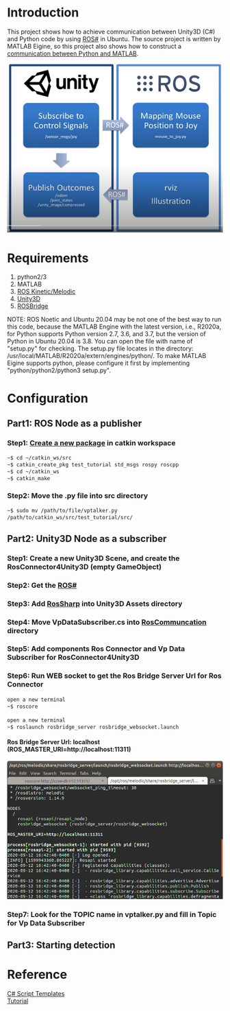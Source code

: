 # Introduction
This project shows how to achieve communication between Unity3D (C#) and Python code by using [ROS#](https://github.com/siemens/ros-sharp) in Ubuntu. The source project is written by MATLAB Eigine, so this project also shows how to construct a [communication between Python and MATLAB](https://github.com/Varun-Haris/Vanishing-point-estimation-code).    

![ss1.png](https://github.com/HugoNip/ROSBridgeConnection1.1v-Array/blob/master/Figure/ss1.png)

# Requirements
1. python2/3   
2. MATLAB    
3. [ROS Kinetic/Melodic](http://wiki.ros.org/ROS/Installation)     
4. [Unity3D](https://tecrobust.com/unity3d-for-ubuntu-how-to-install-unity3d-on-linux-ubuntu-18-04-lts-19-04-19-10/)   
5. [ROSBridge](http://wiki.ros.org/rosbridge_suite)   

NOTE: ROS Noetic and Ubuntu 20.04 may be not one of the best way to run this code, because the MATLAB Engine with the latest version, i.e., R2020a, for Python supports Python version 2.7, 3.6, and 3.7, but the version of Python in Ubuntu 20.04 is 3.8. You can open the file with name of "setup.py" for checking. The setup.py file locates in the directory: /usr/local/MATLAB/R2020a/extern/engines/python/. To make MATLAB Eigine supports python, please configure it first by implementing "python/python2/python3 setup.py".    

# Configuration
## Part1: ROS Node as a publisher
### Step1: [Create a new package](http://wiki.ros.org/ROS/Tutorials/CreatingPackage) in catkin workspace
```
~$ cd ~/catkin_ws/src
~$ catkin_create_pkg test_tutorial std_msgs rospy roscpp
~$ cd ~/catkin_ws
~$ catkin_make
```
### Step2: Move the .py file into src directory
```
~$ sudo mv /path/to/file/vptalker.py /path/to/catkin_ws/src/test_tutorial/src/
```

## Part2: Unity3D Node as a subscriber
### Step1: Create a new Unity3D Scene, and create the RosConnector4Unity3D (empty GameObject)
### Step2: Get the [ROS#](https://github.com/siemens/ros-sharp)
### Step3: Add [RosSharp](https://github.com/siemens/ros-sharp/tree/master/Unity3D/Assets) into Unity3D Assets directory
### Step4: Move VpDataSubscriber.cs into [RosCommuncation](https://github.com/siemens/ros-sharp/tree/master/Unity3D/Assets/RosSharp/Scripts/RosBridgeClient/RosCommuncation) directory
### Step5: Add components Ros Connector and Vp Data Subscriber for RosConnector4Unity3D 
### Step6: Run WEB socket to get the Ros Bridge Server Url for Ros Connector
```
open a new terminal
~$ roscore

open a new terminal
~$ roslaunch rosbridge_server rosbridge_websocket.launch
```
#### Ros Bridge Server Url: localhost (ROS_MASTER_URI=http://localhost:11311)  
![ss2.png](https://github.com/HugoNip/ROSBridgeConnection1.1v-Array/blob/master/Figure/ss2.png)


### Step7: Look for the TOPIC name in vptalker.py and fill in Topic for Vp Data Subscriber 

## Part3: Starting detection

# Reference
[C# Script Templates](https://mega.nz/#!dsQ01CYa!llVkuQ-JhW9SlOwNBHMlKuv215Mks-DX1BO2g8hqdsg)    
[Tutorial](https://www.youtube.com/watch?v=lVa_bb0UFMs&ab_channel=bryansgue)    
